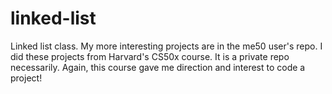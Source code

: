 # linked-list
Linked list class.
My more interesting projects are in the me50 user's repo. I did these projects from Harvard's CS50x course. It is a private repo necessarily.
Again, this course gave me direction and interest to code a project!
